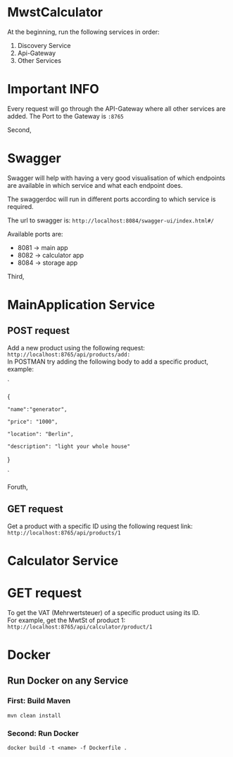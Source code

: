# MwstCalculator

At the beginning, run the following services in order:

1. Discovery Service
2. Api-Gateway
3. Other Services


# Important INFO
Every request will go through the API-Gateway where all other services are added. The Port to the Gateway is `:8765`

Second, 

# Swagger
Swagger will help with having a very good visualisation of which endpoints are available in which service and what each endpoint does. 

The swaggerdoc will run in different ports according to which service is required. 

The url to swagger is:
`http://localhost:8084/swagger-ui/index.html#/`

Available ports are:
* 8081 -> main app
* 8082 -> calculator app
* 8084 -> storage app


Third,

# MainApplication Service
## POST request 
Add a new product using the following request: `http://localhost:8765/api/products/add:` <br/>
In POSTMAN try adding the following body to add a specific product, example:

`

{

    "name":"generator",
    
    "price": "1000",
    
    "location": "Berlin",
    
    "description": "light your whole house"
}

`

Foruth, 
## GET request 
Get a product with a specific ID using the following request link: 
`http://localhost:8765/api/products/1`

# Calculator Service
# GET request
To get the VAT (Mehrwertsteuer) of a specific product using its ID. <br/>
For example, get the MwtSt of product 1: `http://localhost:8765/api/calculator/product/1`


# Docker
## Run Docker on any Service

### First: Build Maven
`mvn clean install`

### Second: Run Docker
`docker build -t <name> -f Dockerfile .`

